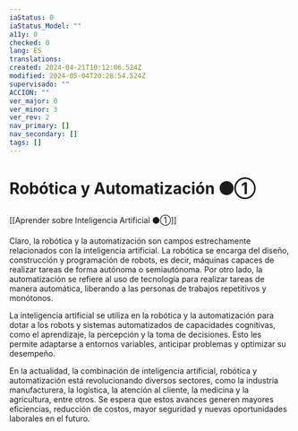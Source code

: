 ```yaml
---
iaStatus: 0
iaStatus_Model: ""
a11y: 0
checked: 0
lang: ES
translations: 
created: 2024-04-21T10:12:06.524Z
modified: 2024-05-04T20:28:54.524Z
supervisado: ""
ACCION: ""
ver_major: 0
ver_minor: 3
ver_rev: 2
nav_primary: []
nav_secondary: []
tags: []
---
```

# Robótica y Automatización ⚫①

[[Aprender sobre Inteligencia Artificial ⚫①]]

Claro, la robótica y la automatización son campos estrechamente relacionados con la inteligencia artificial. La robótica se encarga del diseño, construcción y programación de robots, es decir, máquinas capaces de realizar tareas de forma autónoma o semiautónoma. Por otro lado, la automatización se refiere al uso de tecnología para realizar tareas de manera automática, liberando a las personas de trabajos repetitivos y monótonos.

La inteligencia artificial se utiliza en la robótica y la automatización para dotar a los robots y sistemas automatizados de capacidades cognitivas, como el aprendizaje, la percepción y la toma de decisiones. Esto les permite adaptarse a entornos variables, anticipar problemas y optimizar su desempeño.

En la actualidad, la combinación de inteligencia artificial, robótica y automatización está revolucionando diversos sectores, como la industria manufacturera, la logística, la atención al cliente, la medicina y la agricultura, entre otros. Se espera que estos avances generen mayores eficiencias, reducción de costos, mayor seguridad y nuevas oportunidades laborales en el futuro.
